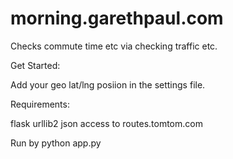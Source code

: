 morning.garethpaul.com
======================

Checks commute time etc via checking traffic etc.


Get Started:

Add your geo lat/lng posiion in the settings file.

Requirements:

flask
urllib2
json
access to routes.tomtom.com

Run by python app.py


